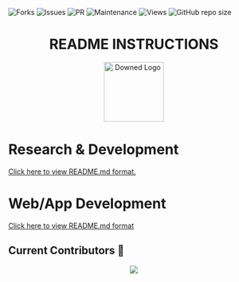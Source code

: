 ![Forks](https://img.shields.io/github/forks/ACM-SIGKDD-SRM-KTR-STUDENT-CHAPTER/README_INSTRUCTIONS.svg)
![Issues](https://img.shields.io/github/issues/ACM-SIGKDD-SRM-KTR-STUDENT-CHAPTER/README_INSTRUCTIONS.svg)
![PR](https://img.shields.io/github/issues-pr/ACM-SIGKDD-SRM-KTR-STUDENT-CHAPTER/README_INSTRUCTIONS.svg)
![Maintenance](https://img.shields.io/badge/Maintained%3F-yes-green.svg)
![Views](https://views.whatilearened.today/views/github/ACM-SIGKDD-SRM-KTR-STUDENT-CHAPTER/README_INSTRUCTIONS.svg)
![GitHub repo size](https://img.shields.io/github/repo-size/ACM-SIGKDD-SRM-KTR-STUDENT-CHAPTER/README_INSTRUCTIONS)

  <h1 align="center">README INSTRUCTIONS</h1>

  <p align="center">
    <img alt = "Downed Logo" width="120" src = "https://srmsigkddtesting.vercel.app/static/media/srmsigkdd.23f2521d9133f1a1056f.png">
  </p>
  
  # Research & Development
<a href="./R&D/README.md">Click here to view README.md format.</a>

  # Web/App Development
<a href="WEBAPP/README.md">Click here to view README.md format</a>

 ## Current Contributors 🔻
<div align="center"><a href="https://github.com/ACM-SIGKDD-SRM-KTR-STUDENT-CHAPTER/README_INSTRUCTIONS/graphs/contributors">
<img src="https://contrib.rocks/image?repo=ACM-SIGKDD-SRM-KTR-STUDENT-CHAPTER/README_INSTRUCTIONS" />
</a>
</div>
